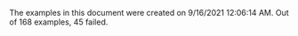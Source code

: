 
The examples in this document were created on 9/16/2021 12:06:14 AM. 
Out of 168 examples,
45 failed.

